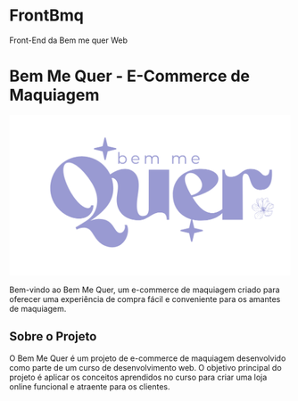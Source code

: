 # FrontBmq
Front-End da Bem me quer Web
# Bem Me Quer - E-Commerce de Maquiagem

![Logo da Bem Me Quer](midia/logo2.png)

Bem-vindo ao Bem Me Quer, um e-commerce de maquiagem criado para oferecer uma experiência de compra fácil e conveniente para os amantes de maquiagem.

## Sobre o Projeto
O Bem Me Quer é um projeto de e-commerce de maquiagem desenvolvido como parte de um curso de desenvolvimento web. O objetivo principal do projeto é aplicar os conceitos aprendidos no curso para criar uma loja online funcional e atraente para os clientes.
